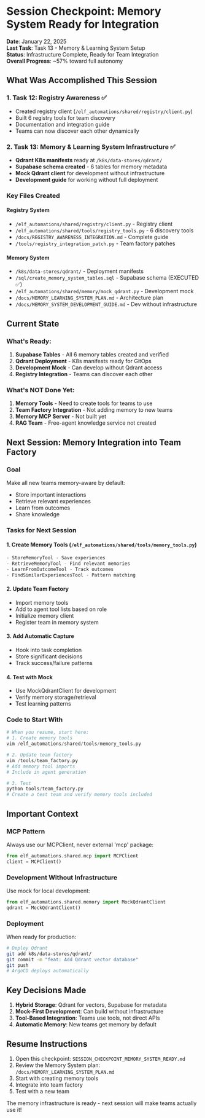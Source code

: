 # Session Checkpoint: Memory System Ready for Integration

**Date**: January 22, 2025  
**Last Task**: Task 13 - Memory & Learning System Setup  
**Status**: Infrastructure Complete, Ready for Team Integration  
**Overall Progress**: ~57% toward full autonomy  

## What Was Accomplished This Session

### 1. Task 12: Registry Awareness ✅
- Created registry client (`/elf_automations/shared/registry/client.py`)
- Built 6 registry tools for team discovery
- Documentation and integration guide
- Teams can now discover each other dynamically

### 2. Task 13: Memory & Learning System Infrastructure ✅
- **Qdrant K8s manifests** ready at `/k8s/data-stores/qdrant/`
- **Supabase schema created** - 6 tables for memory metadata
- **Mock Qdrant client** for development without infrastructure
- **Development guide** for working without full deployment

### Key Files Created

#### Registry System
- `/elf_automations/shared/registry/client.py` - Registry client
- `/elf_automations/shared/tools/registry_tools.py` - 6 discovery tools
- `/docs/REGISTRY_AWARENESS_INTEGRATION.md` - Complete guide
- `/tools/registry_integration_patch.py` - Team factory patches

#### Memory System
- `/k8s/data-stores/qdrant/` - Deployment manifests
- `/sql/create_memory_system_tables.sql` - Supabase schema (EXECUTED ✅)
- `/elf_automations/shared/memory/mock_qdrant.py` - Development mock
- `/docs/MEMORY_LEARNING_SYSTEM_PLAN.md` - Architecture plan
- `/docs/MEMORY_SYSTEM_DEVELOPMENT_GUIDE.md` - Dev without infrastructure

## Current State

### What's Ready:
1. **Supabase Tables** - All 6 memory tables created and verified
2. **Qdrant Deployment** - K8s manifests ready for GitOps
3. **Development Mock** - Can develop without Qdrant access
4. **Registry Integration** - Teams can discover each other

### What's NOT Done Yet:
1. **Memory Tools** - Need to create tools for teams to use
2. **Team Factory Integration** - Not adding memory to new teams
3. **Memory MCP Server** - Not built yet
4. **RAG Team** - Free-agent knowledge service not created

## Next Session: Memory Integration into Team Factory

### Goal
Make all new teams memory-aware by default:
- Store important interactions
- Retrieve relevant experiences
- Learn from outcomes
- Share knowledge

### Tasks for Next Session

#### 1. Create Memory Tools (`/elf_automations/shared/tools/memory_tools.py`)
```python
- StoreMemoryTool - Save experiences
- RetrieveMemoryTool - Find relevant memories  
- LearnFromOutcomeTool - Track outcomes
- FindSimilarExperiencesTool - Pattern matching
```

#### 2. Update Team Factory
- Import memory tools
- Add to agent tool lists based on role
- Initialize memory client
- Register team in memory system

#### 3. Add Automatic Capture
- Hook into task completion
- Store significant decisions
- Track success/failure patterns

#### 4. Test with Mock
- Use MockQdrantClient for development
- Verify memory storage/retrieval
- Test learning patterns

### Code to Start With

```python
# When you resume, start here:
# 1. Create memory tools
vim /elf_automations/shared/tools/memory_tools.py

# 2. Update team factory
vim /tools/team_factory.py
# Add memory tool imports
# Include in agent generation

# 3. Test
python tools/team_factory.py
# Create a test team and verify memory tools included
```

## Important Context

### MCP Pattern
Always use our MCPClient, never external 'mcp' package:
```python
from elf_automations.shared.mcp import MCPClient
client = MCPClient()
```

### Development Without Infrastructure
Use mock for local development:
```python
from elf_automations.shared.memory import MockQdrantClient
qdrant = MockQdrantClient()
```

### Deployment
When ready for production:
```bash
# Deploy Qdrant
git add k8s/data-stores/qdrant/
git commit -m "feat: Add Qdrant vector database"
git push
# ArgoCD deploys automatically
```

## Key Decisions Made

1. **Hybrid Storage**: Qdrant for vectors, Supabase for metadata
2. **Mock-First Development**: Can build without infrastructure
3. **Tool-Based Integration**: Teams use tools, not direct APIs
4. **Automatic Memory**: New teams get memory by default

## Resume Instructions

1. Open this checkpoint: `SESSION_CHECKPOINT_MEMORY_SYSTEM_READY.md`
2. Review the Memory System plan: `/docs/MEMORY_LEARNING_SYSTEM_PLAN.md`
3. Start with creating memory tools
4. Integrate into team factory
5. Test with a new team

The memory infrastructure is ready - next session will make teams actually use it!